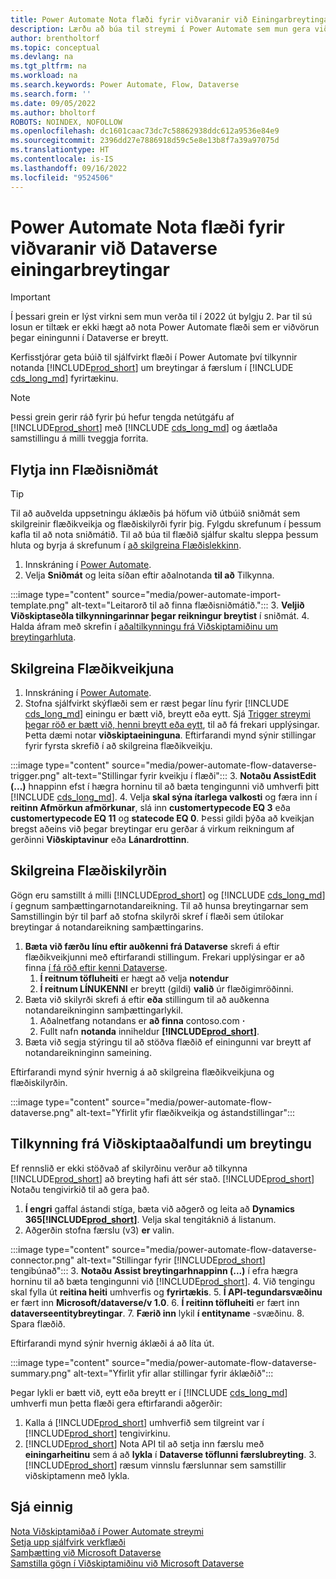 ```yaml
---
title: Power Automate Nota flæði fyrir viðvaranir við Einingarbreytingar
description: Lærðu að búa til streymi í Power Automate sem mun gera viðvart þegar einingu er breytt í Dataverse umhverfi.
author: brentholtorf
ms.topic: conceptual
ms.devlang: na
ms.tgt_pltfrm: na
ms.workload: na
ms.search.keywords: Power Automate, Flow, Dataverse
ms.search.form: ''
ms.date: 09/05/2022
ms.author: bholtorf
ROBOTS: NOINDEX, NOFOLLOW
ms.openlocfilehash: dc1601caac73dc7c58862938ddc612a9536e84e9
ms.sourcegitcommit: 2396dd27e7886918d59c5e8e13b8f7a39a97075d
ms.translationtype: HT
ms.contentlocale: is-IS
ms.lasthandoff: 09/16/2022
ms.locfileid: "9524506"
---
```

# <a name="use-a-power-automate-flow-for-alerts-to-dataverse-entity-changes"></a>Power Automate Nota flæði fyrir viðvaranir við Dataverse einingarbreytingar

> [!IMPORTANT]
> Í þessari grein er lýst virkni sem mun verða til í 2022 út bylgju 2. Þar til sú losun er tiltæk er ekki hægt að nota Power Automate flæði sem er viðvörun þegar einingunni í Dataverse er breytt.

Kerfisstjórar geta búið til sjálfvirkt flæði í Power Automate því tilkynnir notanda [!INCLUDE[prod_short](includes/prod_short.md)] um breytingar á færslum í [!INCLUDE [cds_long_md](includes/cds_long_md.md)] fyrirtækinu.

> [!NOTE]
> Þessi grein gerir ráð fyrir þú hefur tengda netútgáfu af [!INCLUDE[prod_short](includes/prod_short.md)] með [!INCLUDE [cds_long_md](includes/cds_long_md.md)] og áætlaða samstillingu á milli tveggja forrita.

## <a name="import-the-flow-template"></a>Flytja inn Flæðisniðmát

> [!TIP]
> Til að auðvelda uppsetningu áklæðis þá höfum við útbúið sniðmát sem skilgreinir flæðikveikja og flæðiskilyrði fyrir þig. Fylgdu skrefunum í þessum kafla til að nota sniðmátið. Til að búa til flæðið sjálfur skaltu sleppa þessum hluta og byrja á skrefunum í [að skilgreina Flæðislekkinn](#define-the-flow-trigger).

1. Innskráning í [Power Automate](https://powerautomate.microsoft.com).
2. Velja **Sniðmát** og leita síðan eftir aðalnotanda **til að** Tilkynna.

:::image type="content" source="media/power-automate-import-template.png" alt-text="Leitarorð til að finna flæðisniðmátið.":::
3. **Veljið Viðskiptaseðla tilkynningarinnar þegar reikningur breytist** í sniðmát.
4. Halda áfram með skrefin í [aðaltilkynningu frá Viðskiptamiðinu um breytingarhluta](#notify-business-central-about-a-change).

## <a name="define-the-flow-trigger"></a>Skilgreina Flæðikveikjuna

1. Innskráning í [Power Automate](https://flow.microsoft.com).
2. Stofna sjálfvirkt skýflæði sem er ræst þegar línu fyrir [!INCLUDE [cds_long_md](includes/cds_long_md.md)] einingu er bætt við, breytt eða eytt. Sjá [Trigger streymi þegar röð er bætt við, henni breytt eða eytt](/power-automate/dataverse/create-update-delete-trigger), til að fá frekari upplýsingar. Þetta dæmi notar **viðskiptaeininguna**. Eftirfarandi mynd sýnir stillingar fyrir fyrsta skrefið í að skilgreina flæðikveikju.

:::image type="content" source="media/power-automate-flow-dataverse-trigger.png" alt-text="Stillingar fyrir kveikju í flæði":::
3. **Notaðu AssistEdit (...)** hnappinn efst í hægra horninu til að bæta tengingunni við umhverfi þitt [!INCLUDE [cds_long_md](includes/cds_long_md.md)].
4. Velja **skal sýna ítarlega valkosti** og færa inn í **reitinn Afmörkun afmörkunar**, slá inn **customertypecode EQ 3** eða **customertypecode EQ 11** og **statecode EQ 0**. Þessi gildi þýða að kveikjan bregst aðeins við þegar breytingar eru gerðar á virkum reikningum af gerðinni **Viðskiptavinur** eða **Lánardrottinn**.

## <a name="define-the-flow-condition"></a>Skilgreina Flæðiskilyrðin

Gögn eru samstillt á milli [!INCLUDE[prod_short](includes/prod_short.md)] og [!INCLUDE [cds_long_md](includes/cds_long_md.md)] í gegnum samþættingarnotandareikning. Til að hunsa breytingarnar sem Samstillingin býr til þarf að stofna skilyrði skref í flæði sem útilokar breytingar á notandareikning samþættingarins.  

1. **Bæta við færðu línu eftir auðkenni frá Dataverse** skrefi á eftir flæðikveikjunni með eftirfarandi stillingum. Frekari upplýsingar er að finna [í fá röð eftir kenni Dataverse](/power-automate/dataverse/get-row-id).
    1. **Í reitnum töfluheiti** er hægt að velja **notendur**
    2. **Í reitnum LÍNUKENNI** er breytt (gildi) **valið** úr flæðigimröðinni.  
2. Bæta við skilyrði skrefi á eftir **eða** stillingum til að auðkenna notandareikninginn samþættingarlykil.
    1. Aðalnetfang notandans er **að finna** contoso.com **·**
    2. Fullt nafn **notanda** inniheldur **[!INCLUDE[prod_short](includes/prod_short.md)]**.
3. Bæta við segja stýringu til að stöðva flæðið ef einingunni var breytt af notandareikninginn sameining.

Eftirfarandi mynd sýnir hvernig á að skilgreina flæðikveikjuna og flæðiskilyrðin.

:::image type="content" source="media/power-automate-flow-dataverse.png" alt-text="Yfirlit yfir flæðikveikja og ástandstillingar":::

## <a name="notify-business-central-about-a-change"></a>Tilkynning frá Viðskiptaaðalfundi um breytingu

Ef rennslið er ekki stöðvað af skilyrðinu verður að tilkynna [!INCLUDE[prod_short](includes/prod_short.md)] að breyting hafi átt sér stað. [!INCLUDE[prod_short](includes/prod_short.md)] Notaðu tengivirkið til að gera það.

1. **Í engri** gaffal ástandi stíga, bæta við aðgerð og leita að **Dynamics 365[!INCLUDE[prod_short](includes/prod_short.md)]**. Velja skal tengitáknið á listanum.
2. Aðgerðin stofna færslu (v3) **er** valin.

:::image type="content" source="media/power-automate-flow-dataverse-connector.png" alt-text="Stillingar fyrir [!INCLUDE[prod_short](includes/prod_short.md)] tengibúnað":::
3. **Notaðu Assist breytingarhnappinn (...)** í efra hægra horninu til að bæta tengingunni við [!INCLUDE[prod_short](includes/prod_short.md)].
4. Við tengingu skal fylla út **reitina heiti** umhverfis og **fyrirtækis**.
5. **Í API-tegundarsvæðinu** er fært inn **Microsoft/dataverse/v 1.0**.
6. **Í reitinn töfluheiti** er fært inn **dataverseentitybreytingar**.
7. **Færið inn** lykil **í entityname** -svæðinu.
8. Spara flæðið.

Eftirfarandi mynd sýnir hvernig áklæði á að líta út.

:::image type="content" source="media/power-automate-flow-dataverse-summary.png" alt-text="Yfirlit yfir allar stillingar fyrir áklæðið":::

Þegar lykli er bætt við, eytt eða breytt er í [!INCLUDE [cds_long_md](includes/cds_long_md.md)] umhverfi mun þetta flæði gera eftirfarandi aðgerðir:

1. Kalla á [!INCLUDE[prod_short](includes/prod_short.md)] umhverfið sem tilgreint var í [!INCLUDE[prod_short](includes/prod_short.md)] tengivirkinu.
2. [!INCLUDE[prod_short](includes/prod_short.md)] Nota API til að setja inn færslu með **einingarheitinu** sem á að **lykla** í **Dataverse töflunni færslubreyting**. 3. [!INCLUDE[prod_short](includes/prod_short.md)] ræsum vinnslu færslunnar sem samstillir viðskiptamenn með lykla.

## <a name="see-also"></a>Sjá einnig

[Nota Viðskiptamiðað í Power Automate streymi](across-how-use-financials-data-source-flow.md)  
[Setja upp sjálfvirk verkflæði](/business-central/dev-itpro/powerplatform/automate-workflows)  
[Samþætting við Microsoft Dataverse](admin-common-data-service.md)  
[Samstilla gögn í Viðskiptamiðinu við Microsoft Dataverse](admin-synchronizing-business-central-and-sales.md)  
